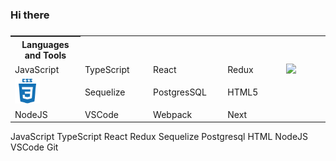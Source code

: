 

### Hi there



<table style="display: flex; align-items: center; justify-content: center;">
  <th>Languages and Tools</th>
   <tr>
     <td width="150px">JavaScript
     </td>
     <td width="150px">TypeScript
     </td>
     <td width="150px">React
     </td>
     <td width="150px">Redux
     </td>
     <td width="150px"><a href="https://expressjs.com/" target="_blank"><img src="https://camo.githubusercontent.com/0566752248b4b31b2c4bdc583404e41066bd0b6726f310b73e1140deefcc31ac/68747470733a2f2f692e636c6f756475702e636f6d2f7a6659366c4c376546612d3330303078333030302e706e67" height="40px"/></a>
     </td>
  </tr>
  <tr>
     <td width="150px"><a href="https://developer.mozilla.org/en-US/docs/Web/CSS"> <img src="https://github.com/devicons/devicon/blob/master/icons/css3/css3-plain-wordmark.svg" height="40px"/></a>
     </td>
     <td width="150px">Sequelize
     </td>
     <td width="150px">PostgresSQL
     </td>
     <td width="150px">HTML5
     </td>
  </tr>
  <tr>
     <td width="150px">NodeJS
     </td>
     <td width="150px">VSCode
     </td>
     <td width="150px">Webpack
     </td>
     <td width="150px">Next
     </td>
  </tr>
  
 </table>


JavaScript  TypeScript React  Redux  Sequelize  Postgresql  HTML  NodeJS  VSCode  Git

<!--
**maemay85/maemay85** is a ✨ _special_ ✨ repository because its `README.md` (this file) appears on your GitHub profile.

Here are some ideas to get you started:

- 🔭 I’m currently working on ...
- 🌱 I’m currently learning ...
- 👯 I’m looking to collaborate on ...
- 🤔 I’m looking for help with ...
- 💬 Ask me about ...
- 📫 How to reach me: ...
- 😄 Pronouns: ...
- ⚡ Fun fact: ...
-->
